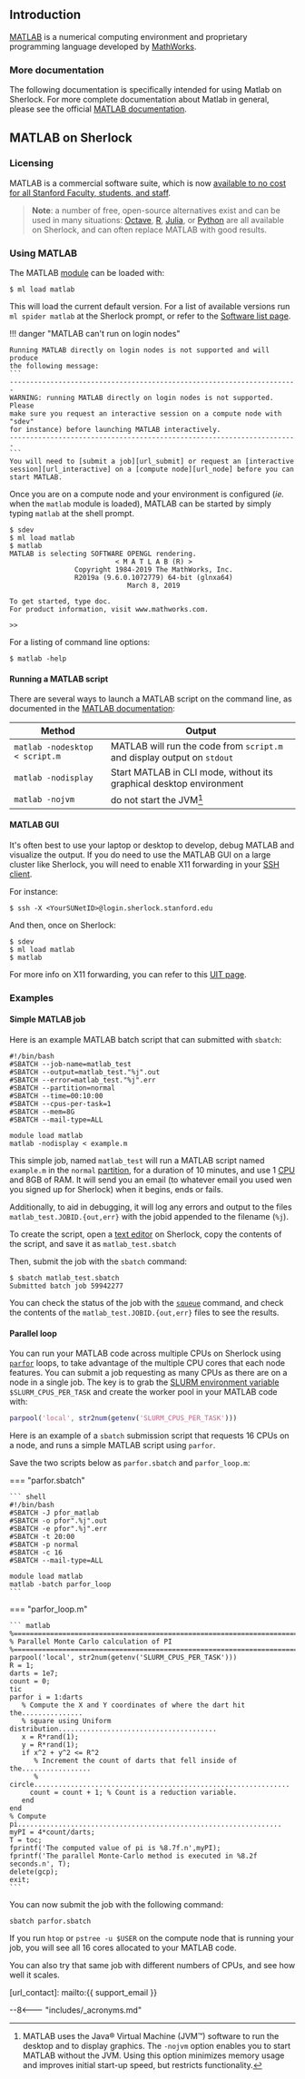 ## Introduction

[MATLAB][url_matlab] is a numerical computing environment and proprietary
programming language developed by [MathWorks][url_mathworks].

### More documentation

The following documentation is specifically intended for using Matlab on
Sherlock. For more complete documentation about Matlab in general, please see
the official [MATLAB documentation][url_matlab_doc].

## MATLAB on Sherlock

### Licensing

MATLAB is a commercial software suite, which is now [available to no cost for
all Stanford Faculty, students, and staff][url_matlab_nocost].

> **Note**: a number of free, open-source alternatives exist and can be used
in many situations: [Octave][url_octave], [R][url_R], [Julia][url_julia], or
[Python][url_python] are all available on Sherlock, and can often replace
MATLAB with good results.


### Using MATLAB

The MATLAB [module][url_modules] can be loaded with:

``` shell
$ ml load matlab
```

This will load the current default version. For a list of available versions
run `ml spider matlab` at the Sherlock prompt, or refer to the [Software list
page][url_software_list].


!!! danger "MATLAB can't run on login nodes"

    Running MATLAB directly on login nodes is not supported and will produce
    the following message:
    ```
    -----------------------------------------------------------------------
    WARNING: running MATLAB directly on login nodes is not supported.  Please
    make sure you request an interactive session on a compute node with "sdev"
    for instance) before launching MATLAB interactively.
    -----------------------------------------------------------------------
    ```
    You will need to [submit a job][url_submit] or request an [interactive
    session][url_interactive] on a [compute node][url_node] before you can
    start MATLAB.

Once you are on a compute node and your environment is configured (_ie._ when
the `matlab` module is loaded), MATLAB can be started by simply typing `matlab`
at the shell prompt.

``` shell
$ sdev
$ ml load matlab
$ matlab
MATLAB is selecting SOFTWARE OPENGL rendering.
                          < M A T L A B (R) >
                Copyright 1984-2019 The MathWorks, Inc.
                R2019a (9.6.0.1072779) 64-bit (glnxa64)
                             March 8, 2019

To get started, type doc.
For product information, visit www.mathworks.com.

>>
```

For a listing of command line options:

``` shell
$ matlab -help
```

#### Running a MATLAB script

There are several ways to launch a MATLAB script on the command line, as
documented in the [MATLAB documentation][url_matlab_cmd]:

| Method | Output |
| ------ | ------ |
| `matlab -nodesktop < script.m` | MATLAB will run the code from `script.m` and display output on `stdout` |
| `matlab -nodisplay`| Start MATLAB in CLI mode, without its graphical desktop environment |
| `matlab -nojvm`| do not start the JVM[^JVM] |


#### MATLAB GUI

It's often best to use your laptop or desktop to develop, debug MATLAB and
visualize the output. If you do need to use the MATLAB GUI on a large cluster
like Sherlock, you will need to enable X11 forwarding in your [SSH
client][url_ssh_client].

For instance:

``` shell
$ ssh -X <YourSUNetID>@login.sherlock.stanford.edu
```

And then, once on Sherlock:

``` shell
$ sdev
$ ml load matlab
$ matlab
```

For more info on X11 forwarding, you can refer to this [UIT page][url_X11_UIT].



### Examples

#### Simple MATLAB job

Here is an example MATLAB batch script that can submitted with `sbatch`:

``` shell
#!/bin/bash
#SBATCH --job-name=matlab_test
#SBATCH --output=matlab_test."%j".out
#SBATCH --error=matlab_test."%j".err
#SBATCH --partition=normal
#SBATCH --time=00:10:00
#SBATCH --cpus-per-task=1
#SBATCH --mem=8G
#SBATCH --mail-type=ALL

module load matlab
matlab -nodisplay < example.m
```

This simple job, named `matlab_test` will run a MATLAB script named `example.m`
in the `normal` [partition][url_partition], for a duration of 10 minutes, and
use 1 [CPU][url_cpu] and 8GB of RAM.  It will send you an email (to
whatever email you used wen you signed up for Sherlock) when it begins, ends or
fails.

Additionally, to aid in debugging, it will log any errors and output to the
files `matlab_test.JOBID.{out,err}` with the jobid appended to the
filename (`%j`).

To create the script, open a [text editor][url_text_editor] on Sherlock, copy
the contents of the script, and save it as `matlab_test.sbatch`

Then, submit the job with the `sbatch` command:

``` shell
$ sbatch matlab_test.sbatch
Submitted batch job 59942277
```

You can check the status of the job with the [`squeue`][url_squeue] command,
and check the contents of the `matlab_test.JOBID.{out,err}` files to see the
results.


#### Parallel loop

You can run your MATLAB code across multiple CPUs on Sherlock using
[`parfor`][url_parfor] loops, to take advantage of the multiple CPU cores that
each node features. You can submit a job requesting as many CPUs as there are
on a node in a single job.  The key is to grab the [SLURM environment
variable][url_SLURM_ENV] `$SLURM_CPUS_PER_TASK` and create the worker pool in
your MATLAB code with:

``` matlab
parpool('local', str2num(getenv('SLURM_CPUS_PER_TASK')))
```

Here is an example of a `sbatch` submission script that requests 16 CPUs on a
node, and runs a simple MATLAB script using `parfor`.

Save the two scripts below as `parfor.sbatch` and `parfor_loop.m`:

=== "parfor.sbatch"

    ``` shell
    #!/bin/bash
    #SBATCH -J pfor_matlab
    #SBATCH -o pfor".%j".out
    #SBATCH -e pfor".%j".err
    #SBATCH -t 20:00
    #SBATCH -p normal
    #SBATCH -c 16
    #SBATCH --mail-type=ALL

    module load matlab
    matlab -batch parfor_loop
    ```

=== "parfor_loop.m"

    ``` matlab
    %============================================================================
    % Parallel Monte Carlo calculation of PI
    %============================================================================
    parpool('local', str2num(getenv('SLURM_CPUS_PER_TASK')))
    R = 1;
    darts = 1e7;
    count = 0;
    tic
    parfor i = 1:darts
       % Compute the X and Y coordinates of where the dart hit the...............
       % square using Uniform distribution.......................................
       x = R*rand(1);
       y = R*rand(1);
       if x^2 + y^2 <= R^2
          % Increment the count of darts that fell inside of the.................
          % circle...............................................................
         count = count + 1; % Count is a reduction variable.
       end
    end
    % Compute pi.................................................................
    myPI = 4*count/darts;
    T = toc;
    fprintf('The computed value of pi is %8.7f.n',myPI);
    fprintf('The parallel Monte-Carlo method is executed in %8.2f seconds.n', T);
    delete(gcp);
    exit;
    ```


You can now submit the job with the following command:

``` shell
sbatch parfor.sbatch
```

If you run `htop` or `pstree -u $USER` on the compute node that is running your
job, you will see all 16 cores allocated to your MATLAB code.

You can also try that same job with different numbers of CPUs, and see how well
it scales.

[comment]: #  (link URLs ----------------------------------------------------- )

[url_matlab]:           //www.mathworks.com/matlab
[url_mathworks]:        //www.mathworks.com/
[url_matlab_cmd]:       //www.mathworks.com/help/matlab/ref/matlablinux.html
[url_matlab_doc]:       //www.mathworks.com/help/matlab/
[url_matlab_options]:   //www.mathworks.com/help/matlab/matlab_env/startup-options.html
[url_software]:         //uit.stanford.edu/service/softwarelic
[url_matlab_nocost]:    //uit.stanford.edu/news/get-matlab-and-simulink-no-charge
[url_X11_UIT]:          //uit.stanford.edu/service/sharedcomputing/moreX
[url_octave]:           //www.gnu.org/software/octave/

[url_contact]:          mailto:{{ support_email }}

[url_R]:                /docs/software/using/R
[url_julia]:            /docs/software/using/julia
[url_python]:           /docs/software/using/python
[url_submit]:           /docs/getting-started/submitting/#batch-scripts
[url_node]:             /docs/user-guide/running-jobs/#compute-nodes
[url_interactive]:      /docs/user-guide/running-jobs/#interactive-jobs
[url_ssh_client]:       /docs/getting-started/#ssh-clients
[url_modules]:          /docs/software/modules
[url_software_list]:    /docs/software/list
[url_text_editor]:      /docs/getting-started/#text-editors
[url_partition]:        /docs/glossary/#partition
[url_cpu]:              /docs/glossary/#cpu
[url_squeue]:           /docs/getting-started/submitting/#check-the-job
[url_parfor]:           https://www.mathworks.com/help/parallel-computing/parfor.html
[url_SLURM_ENV]:        https://slurm.schedmd.com/sbatch.html#lbAJ



[comment]: #  (footnotes -----------------------------------------------------)

[^JVM]: MATLAB uses the Java® Virtual Machine (JVM™) software to run the
  desktop and to display graphics. The `-nojvm` option enables you to start
  MATLAB without the JVM. Using this option minimizes memory usage and improves
  initial start-up speed, but restricts functionality.


--8<--- "includes/_acronyms.md"

